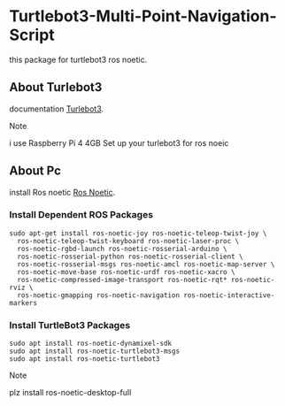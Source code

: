 # Turtlebot3-Multi-Point-Navigation-Script
this package for turtlebot3 ros noetic.

## About Turlebot3 
 documentation  [Turlebot3]([https://pages.github.com/](https://emanual.robotis.com/docs/en/platform/turtlebot3/quick-start/#pc-setup)).

 > [!NOTE]
>  i use Raspberry Pi 4 4GB
>  Set up your turlebot3 for ros noeic

## About Pc
 install Ros noetic [Ros Noetic]([[https://pages.github.com/](https://emanual.robotis.com/docs/en/platform/turtlebot3/quick-start/#pc-setup)](https://wiki.ros.org/noetic/Installation/Ubuntu)).
 
### Install Dependent ROS Packages
```
sudo apt-get install ros-noetic-joy ros-noetic-teleop-twist-joy \
  ros-noetic-teleop-twist-keyboard ros-noetic-laser-proc \
  ros-noetic-rgbd-launch ros-noetic-rosserial-arduino \
  ros-noetic-rosserial-python ros-noetic-rosserial-client \
  ros-noetic-rosserial-msgs ros-noetic-amcl ros-noetic-map-server \
  ros-noetic-move-base ros-noetic-urdf ros-noetic-xacro \
  ros-noetic-compressed-image-transport ros-noetic-rqt* ros-noetic-rviz \
  ros-noetic-gmapping ros-noetic-navigation ros-noetic-interactive-markers
```
### Install TurtleBot3 Packages
```
sudo apt install ros-noetic-dynamixel-sdk
sudo apt install ros-noetic-turtlebot3-msgs
sudo apt install ros-noetic-turtlebot3
```
> [!NOTE]
>  plz install ros-noetic-desktop-full

